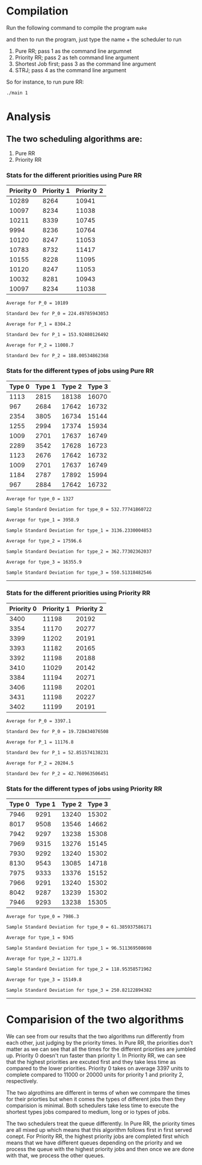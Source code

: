 # Compilation
Run the following command to compile the program
`make`

and then to run the program, just type the name + the scheduler to run

1. Pure RR; pass 1 as the command line argumnet
2. Priority RR; pass 2 as teh command line argument
3. Shortest Job first; pass 3 as the command line argument
4. STRJ; pass 4 as the command line argument

So for instance, to run pure RR: 

`./main 1` 

# Analysis

## The two scheduling algorithms are:
1. Pure RR
2. Priority RR

### Stats for the different priorities using Pure RR 
| Priority 0 	| Priority 1 	| Priority 2 	|
|------------	|------------	|------------	|
| 10289      	| 8264       	| 10941      	|
| 10097      	| 8234       	| 11038      	|
| 10211      	| 8339       	| 10745      	|
| 9994       	| 8236       	| 10764      	|
| 10120      	| 8247       	| 11053      	|
| 10783      	| 8732       	| 11417      	|
| 10155      	| 8228       	| 11095      	|
| 10120      	| 8247       	| 11053      	|
| 10032      	| 8281       	| 10943      	|
| 10097      	| 8234       	| 11038      	|

```
Average for P_0 = 10189

Standard Dev for P_0 = 224.49785943053

Average for P_1 = 8304.2

Standard Dev for P_1 = 153.92480126492

Average for P_2 = 11008.7

Standard Dev for P_2 = 188.00534862368
```

### Stats for the different types of jobs using Pure RR
| Type 0 	| Type 1 	| Type 2 	| Type 3 	|
|--------	|--------	|--------	|--------	|
| 1113   	| 2815   	| 18138  	| 16070  	|
| 967    	| 2684   	| 17642  	| 16732  	|
| 2354   	| 3805   	| 16734  	| 15144  	|
| 1255   	| 2994   	| 17374  	| 15934  	|
| 1009   	| 2701   	| 17637  	| 16749  	|
| 2289   	| 3542   	| 17628  	| 16723  	|
| 1123   	| 2676   	| 17642  	| 16732  	|
| 1009   	| 2701   	| 17637  	| 16749  	|
| 1184   	| 2787   	| 17892  	| 15994  	|
| 967    	| 2884   	| 17642  	| 16732  	|

```
Average for type_0 = 1327

Sample Standard Deviation for type_0 = 532.77741860722

Average for type_1 = 3958.9

Sample Standard Deviation for type_1 = 3136.2330004853

Average for type_2 = 17596.6

Sample Standard Deviation for type_2 = 362.77302362037

Average for type_3 = 16355.9

Sample Standard Deviation for type_3 = 550.51318482546

```

***
### Stats for the different priorities using Priority RR
| Priority 0 	| Priority 1 	| Priority 2 	|
|------------	|------------	|------------	|
| 3400       	| 11198      	| 20192      	|
| 3354       	| 11170      	| 20277      	|
| 3399       	| 11202      	| 20191      	|
| 3393       	| 11182      	| 20165      	|
| 3392       	| 11198      	| 20188      	|
| 3410       	| 11029      	| 20142      	|
| 3384       	| 11194      	| 20271      	|
| 3406       	| 11198      	| 20201      	|
| 3431       	| 11198      	| 20227      	|
| 3402       	| 11199      	| 20191      	|

```
Average for P_0 = 3397.1

Standard Dev for P_0 = 19.728434076508

Average for P_1 = 11176.8

Standard Dev for P_1 = 52.851574138231

Average for P_2 = 20204.5

Standard Dev for P_2 = 42.760963506451

```

### Stats for the different types of jobs using Priority RR
| Type 0 | Type 1 | Type 2 | Type 3 |
|--------|--------|--------|--------|
| 7946   | 9291   | 13240  | 15302  |
| 8017   | 9508   | 13546  | 14662  |
| 7942   | 9297   | 13238  | 15308  |
| 7969   | 9315   | 13276  | 15145  |
| 7930   | 9292   | 13240  | 15302  |
| 8130   | 9543   | 13085  | 14718  |
| 7975   | 9333   | 13376  | 15152  |
| 7966   | 9291   | 13240  | 15302  |
| 8042   | 9287   | 13239  | 15302  |
| 7946   | 9293   | 13238  | 15305  |

```
Average for type_0 = 7986.3

Sample Standard Deviation for type_0 = 61.385937586171

Average for type_1 = 9345

Sample Standard Deviation for type_1 = 96.511369508698

Average for type_2 = 13271.8

Sample Standard Deviation for type_2 = 118.95358571962

Average for type_3 = 15149.8

Sample Standard Deviation for type_3 = 250.82122894382
```

***
# Comparision of the two algorithms
We can see from our results that the two algorithms run differently from each other, just judging by the priority times. In Pure RR, the priorities don't matter as we can see that all the times for the different priorities are jumbled up. Priority 0 doesn't run faster than priority 1. 
In Priority RR, we can see that the highest priorities are excuted first and they take less time as compared to the lower priorities. Priority 0 takes on average 3397 units to complete compared to 11000 or 20000 units for priority 1 and priority 2, respectively.

The two algrothims are different in terms of when we commpare the times for their priorties but when it comes the types of different jobs then they comparision is minimal. Both schedulers take less time to execute the shortest types jobs compared to medium, long or io types of jobs. 

The two schedulers treat the queue differently. In Pure RR, the priority times are all mixed up which means that this algorithm follows first in first served conept. For Priority RR, the highest priority jobs are completed first which means that we have different queues depending on the priority and we process the queue with the highest priority jobs and then once we are done with that, we process the other queues. 